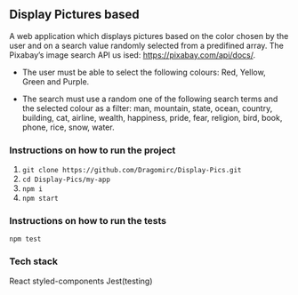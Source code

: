 ## Display Pictures based

A web application which displays pictures based on the color chosen by the user and on a search value randomly selected from a predifined array. The Pixabay’s image search API us ised: https://pixabay.com/api/docs/.

* The user must be able to select the following colours: Red, Yellow, Green and Purple.

* The search must use a random one of the following search terms and the selected colour as a filter: man, mountain, state, ocean, country, building, cat, airline, wealth, happiness, pride, fear, religion, bird, book, phone, rice, snow, water.

### Instructions on how to run the project

1. `git clone https://github.com/Dragomirc/Display-Pics.git`
2. `cd Display-Pics/my-app`
3. `npm i`
4. `npm start`

### Instructions on how to run the tests

`npm test`

### Tech stack

React
styled-components
Jest(testing)
